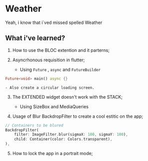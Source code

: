 # Weather

Yeah, i know that i`ved missed spelled Weather 

## What i've learned?
1. How to use the BLOC extention and it parterns;

2. Asyncrhonous requisition in flutter;
    - Using `Future` , `async` and `FutureBuilder`

```dart
Future<void> main() async {}
```

    - Also create a circular loading screen.

3. The EXTENDED widget doesn't work with the STACK;
    - Using SizeBox and MediaQueries

4. Usage of Blur BackdropFilter to create a cool estitic on the app;
```dart
// Containers to be blured
BackdropFilter(
    filter: ImageFilter.blur(sigmaX: 100, sigmaY: 100),
    child: Container(color: Colors.transparent),
),
```

5. How to lock the app in a portrait mode;